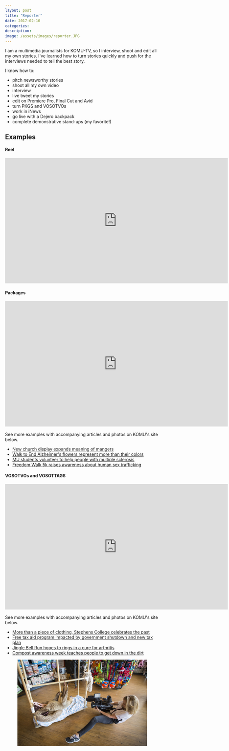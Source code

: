 ```yaml
---
layout: post
title: "Reporter"
date: 2017-02-10
categories:
description:
image: /assets/images/reporter.JPG
---
```

I am a multimedia journalists for KOMU-TV, so I interview, shoot and edit all my own stories. I've learned how to turn stories quickly and push for the interviews needed to tell the best story.

I know how to:
* pitch newsworthy stories
* shoot all my own video
* interview
* live tweet my stories
* edit on Premiere Pro, Final Cut and Avid
* turn PKGS and VOSOTVOs
* work in iNews
* go live with a Dejero backpack
* complete demonstrative stand-ups (my favorite!)

## Examples
<h4>Reel</h4>

<iframe width="728" height="410" src="https://www.youtube.com/embed/Gly5V3Rdces" frameborder="0" allow="accelerometer; autoplay; encrypted-media; gyroscope; picture-in-picture" allowfullscreen></iframe>

<h4>Packages</h4>

<iframe src="https://www.komu.com/videoplayer/iframe_jw.cfm?video_id=50531" height="410" width="728" frameBorder="0" scrolling="auto" ></iframe>

See more examples with accompanying articles and photos on KOMU's site below.
* [New church display expands meaning of mangers](https://www.komu.com/news/new-church-display-expands-meaning-of-mangers)
* [Walk to End Alzheimer's flowers represent more than their colors](https://www.komu.com/news/walk-to-end-alzheimer-s-flowers-represent-more-than-their-colors)
* [MU students volunteer to help people with multiple sclerosis](https://www.komu.com/news/mu-students-volunteer-to-help-people-with-multiple-sclerosis)
* [Freedom Walk 5k raises awareness about human sex trafficking](https://www.komu.com/news/freedom-walk-5k-raises-awareness-about-human-sex-trafficking)

<h4>VOSOTVOs and VOSOTTAGS</h4>
<iframe src="https://www.komu.com/videoplayer/iframe_jw.cfm?video_id=54315" height="410" width="728" frameBorder="0" scrolling="auto" ></iframe>

See more examples with accompanying articles and photos on KOMU's site below.


* [More than a piece of clothing, Stephens College celebrates the past](https://www.komu.com/news/more-than-a-piece-of-clothing-stephens-college-celebrates-the-past)
* [Free tax aid program impacted by government shutdown and new tax plan](https://www.komu.com/news/free-tax-aid-program-impacted-by-government-shutdown-and-new-tax-plan)
* [Jingle Bell Run hopes to rings in a cure for arthritis](https://www.komu.com/news/jingle-bell-run-hopes-to-ring-in-a-cure-for-arthritis)
* [Compost awareness week teaches people to get down in the dirt](https://www.komu.com/news/compost-awareness-week-teaches-people-to-get-down-in-the-dirt)

<figure class="large-img">
  <img src="/assets/images/ground.JPG" alt="Placeholder"/>
</figure>
